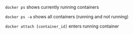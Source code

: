 `docker ps` shows currently running containers

`docker ps -a`  shows all containers (running and not running)

`docker attach [container_id]` enters running container
